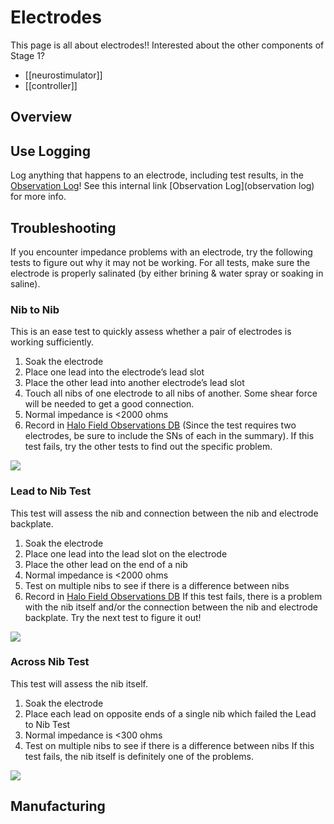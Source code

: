 # Electrodes
This page is all about electrodes!!
Interested about the other components of Stage 1?
* [[neurostimulator]]
* [[controller]]

## Overview

## Use Logging
Log anything that happens to an electrode, including test results, in the [Observation Log](https://pacific-basin-8674.herokuapp.com/admin/observation/?sort=4&desc=1)\! 
See this internal link [Observation Log](observation log) for more info.

## Troubleshooting
If you encounter impedance problems with an electrode, try the following tests to figure out why it may not be working.
For all tests, make sure the electrode is properly salinated (by either brining & water spray or soaking in saline).

### Nib to Nib
This is an ease test to quickly assess whether a pair of electrodes is working sufficiently.
1. Soak the electrode
2. Place one lead into the electrode’s lead slot
3. Place the other lead into another electrode’s lead slot
4. Touch all nibs of one electrode to all nibs of another. Some shear force will be needed to get a good connection.
5. Normal impedance is <2000 ohms
6. Record in [Halo Field Observations DB](https://pacific-basin-8674.herokuapp.com/admin/observation/?sort=4&desc=1) (Since the test requires two electrodes, be sure to include the SNs of each in the summary).
If this test fails, try the other tests to find out the specific problem.

![](https://photos-3.dropbox.com/t/2/AABOj4ItEPvf5yGDL6so0rvK58HmUS5VLx8Q-MiXZ5eZww/12/480526477/png/32x32/1/_/1/2/Screen%20Shot%202015-10-20%20at%2010.52.45%20AM.png/EMTqyPIDGAYgBygH/eIhp5ztkyclZdKA0w5hcTCafmw7X9dP4zDyeLYoQ8kg?size=800x600&size_mode=2)

### Lead to Nib Test
This test will assess the nib and connection between the nib and electrode backplate.
1. Soak the electrode
2. Place one lead into the lead slot on the electrode
3. Place the other lead on the end of a nib
4. Normal impedance is <2000 ohms
5. Test on multiple nibs to see if there is a difference between nibs
6. Record in [Halo Field Observations DB](https://pacific-basin-8674.herokuapp.com/admin/observation/?sort=4&desc=1)
If this test fails, there is a problem with the nib itself and/or the connection between the nib and electrode backplate. Try the next test to figure it out!

![](https://photos-6.dropbox.com/t/2/AAD4KasdR2AwCEsQFC7Fre3_AktZCUbHjU0A1MHQ7OWJvQ/12/480526477/png/32x32/1/_/1/2/Screen%20Shot%202015-10-20%20at%2010.52.25%20AM.png/EMTqyPIDGAYgBygH/1_qtr5j3ssO7ZM3eH5rEUZjZafG1l-s1yqf6vWp58FI?size=800x600&size_mode=2)

### Across Nib Test
This test will assess the nib itself.
1. Soak the electrode
2. Place each lead on opposite ends of a single nib which failed the Lead to Nib Test
3. Normal impedance is <300 ohms
4. Test on multiple nibs to see if there is a difference between nibs
If this test fails, the nib itself is definitely one of the problems.

![](https://photos-1.dropbox.com/t/2/AAC5ylvHrq7qbWCNZ2DiB0uHD8kusvzsypKrWwpgzNQvWA/12/480526477/png/32x32/1/_/1/2/Screen%20Shot%202015-10-20%20at%2010.51.58%20AM.png/EMTqyPIDGAYgBygH/EjkY49x8UJeeHBElEhlEA8OEQG2I5IIlvzGn5amgCx8?size=800x600&size_mode=2)

## Manufacturing